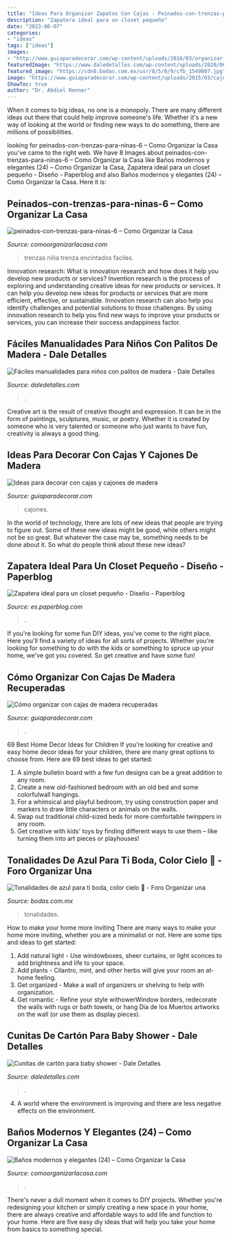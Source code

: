 ```yaml
---
title: "Ideas Para Organizar Zapatos Con Cajas - Peinados-con-trenzas-para-ninas-6 – Como Organizar La Casa"
description: "Zapatera ideal para un closet pequeño"
date: "2023-06-07"
categories:
- "ideas"
tags: ["ideas"]
images:
- "http://www.guiaparadecorar.com/wp-content/uploads/2016/03/organizar-con-cajones-de-madera-recuperados-20-e1457720712407.jpg"
featuredImage: "https://www.daledetalles.com/wp-content/uploads/2020/06/manualidades-para-niños-con-palitos-de-madera13.jpg"
featured_image: "https://cdn0.bodas.com.mx/usr/8/5/0/9/cfb_1549807.jpg"
image: "https://www.guiaparadecorar.com/wp-content/uploads/2015/03/cajones-6.jpg"
ShowToc: true
author: "Dr. Abdiel Renner"
---
```



When it comes to big ideas, no one is a monopoly. There are many different ideas out there that could help improve someone's life. Whether it's a new way of looking at the world or finding new ways to do something, there are millions of possibilities. 

	

		
looking for peinados-con-trenzas-para-ninas-6 – Como Organizar la Casa you've came to the right web. We have 8 Images about peinados-con-trenzas-para-ninas-6 – Como Organizar la Casa like Baños modernos y elegantes (24) – Como Organizar la Casa, Zapatera ideal para un closet pequeño - Diseño - Paperblog and also Baños modernos y elegantes (24) – Como Organizar la Casa. Here it is:
		
    
## Peinados-con-trenzas-para-ninas-6 – Como Organizar La Casa

<img loading=lazy src="https://comoorganizarlacasa.com/wp-content/uploads/2016/10/Peinados-con-trenzas-para-niñas-6-300x225.jpg" onerror="this.onerror=null;this.src='https://tse4.mm.bing.net/th?id=OIP.N0potNNHS3cHQ57opoUgaAAAAA&amp;pid=15.1';" alt="peinados-con-trenzas-para-ninas-6 – Como Organizar la Casa">

_Source: comoorganizarlacasa.com_

>trenzas niña trenza encintados faciles. 

	

Innovation research: What is innovation research and how does it help you develop new products or services?
Invention research is the process of exploring and understanding creative ideas for new products or services. It can help you develop new ideas for products or services that are more efficient, effective, or sustainable. Innovation research can also help you identify challenges and potential solutions to those challenges. By using innovation research to help you find new ways to improve your products or services, you can increase their success andappiness factor.

    
## Fáciles Manualidades Para Niños Con Palitos De Madera - Dale Detalles

<img loading=lazy src="https://www.daledetalles.com/wp-content/uploads/2020/06/manualidades-para-niños-con-palitos-de-madera13.jpg" onerror="this.onerror=null;this.src='https://tse4.mm.bing.net/th?id=OIP.M7aJuhqiifh4F24wPFPX8gHaJ4&amp;pid=15.1';" alt="Fáciles manualidades para niños con palitos de madera - Dale Detalles">

_Source: daledetalles.com_

>. 

	

Creative art is the result of creative thought and expression. It can be in the form of paintings, sculptures, music, or poetry. Whether it is created by someone who is very talented or someone who just wants to have fun, creativity is always a good thing.

    
## Ideas Para Decorar Con Cajas Y Cajones De Madera

<img loading=lazy src="https://www.guiaparadecorar.com/wp-content/uploads/2015/03/cajones-6.jpg" onerror="this.onerror=null;this.src='https://tse3.mm.bing.net/th?id=OIP.mDhzooKrSytVhxmj6dQY6QHaLM&amp;pid=15.1';" alt="Ideas para decorar con cajas y cajones de madera">

_Source: guiaparadecorar.com_

>cajones. 

	

In the world of technology, there are lots of new ideas that people are trying to figure out. Some of these new ideas might be good, while others might not be so great. But whatever the case may be, something needs to be done about it. So what do people think about these new ideas?

    
## Zapatera Ideal Para Un Closet Pequeño - Diseño - Paperblog

<img loading=lazy src="https://m1.paperblog.com/i/272/2726907/zapatera-ideal-un-closet-pequeno-diseno-L-X4nedV.jpeg" onerror="this.onerror=null;this.src='https://tse2.mm.bing.net/th?id=OIP.QANbJ3XSPY82INL-80dd4gAAAA&amp;pid=15.1';" alt="Zapatera ideal para un closet pequeño - Diseño - Paperblog">

_Source: es.paperblog.com_

>. 

	

If you're looking for some fun DIY ideas, you've come to the right place. Here you'll find a variety of ideas for all sorts of projects. Whether you're looking for something to do with the kids or something to spruce up your home, we've got you covered. So get creative and have some fun!

    
## Cómo Organizar Con Cajas De Madera Recuperadas

<img loading=lazy src="http://www.guiaparadecorar.com/wp-content/uploads/2016/03/organizar-con-cajones-de-madera-recuperados-20-e1457720712407.jpg" onerror="this.onerror=null;this.src='https://tse1.mm.bing.net/th?id=OIP.7BsCyI9yrgoayqSZ2QM52AHaFj&amp;pid=15.1';" alt="Cómo organizar con cajas de madera recuperadas">

_Source: guiaparadecorar.com_

>. 

	

69 Best Home Decor Ideas for Children
If you're looking for creative and easy home decor ideas for your children, there are many great options to choose from. Here are 69 best ideas to get started: 
1. A simple bulletin board with a few fun designs can be a great addition to any room. 
2. Create a new old-fashioned bedroom with an old bed and some colorfulwall hangings. 
3. For a whimsical and playful bedroom, try using construction paper and markers to draw little characters or animals on the walls. 
4. Swap out traditional child-sized beds for more comfortable twinppers in any room. 
5. Get creative with kids' toys by finding different ways to use them – like turning them into art pieces or playhouses! 

    
## Tonalidades De Azul Para Ti Boda, Color Cielo 💙 - Foro Organizar Una

<img loading=lazy src="https://cdn0.bodas.com.mx/usr/8/5/0/9/cfb_1549807.jpg" onerror="this.onerror=null;this.src='https://tse3.mm.bing.net/th?id=OIP.Wbh9Kc7lI8pWA2Y3U81V9gHaEK&amp;pid=15.1';" alt="Tonalidades de azul para ti boda, color cielo 💙 - Foro Organizar una">

_Source: bodas.com.mx_

>tonalidades. 

	

How to make your home more inviting
There are many ways to make your home more inviting, whether you are a minimalist or not. Here are some tips and ideas to get started:
1. Add natural light - Use windowboxes, sheer curtains, or light sconces to add brightness and life to your space.
2. Add plants - Cilantro, mint, and other herbs will give your room an at-home feeling.
3. Get organized - Make a wall of organizers or shelving to help with organization.
4. Get romantic - Refine your style withowerWindow borders, redecorate the walls with rugs or bath towels, or hang Dia de los Muertos artworks on the wall (or use them as display pieces).

    
## Cunitas De Cartón Para Baby Shower - Dale Detalles

<img loading=lazy src="https://i2.wp.com/www.daledetalles.com/wp-content/uploads/2017/03/cunitas-de-carton-para-baby-shower9.jpg?resize=549,732" onerror="this.onerror=null;this.src='https://tse1.mm.bing.net/th?id=OIP.gNWOzzDtjoDEvJsbFfvdwAHaJ4&amp;pid=15.1';" alt="Cunitas de cartón para baby shower - Dale Detalles">

_Source: daledetalles.com_

>. 

	

4. A world where the environment is improving and there are less negative effects on the environment. 

    
## Baños Modernos Y Elegantes (24) – Como Organizar La Casa

<img loading=lazy src="https://comoorganizarlacasa.com/wp-content/uploads/2016/05/Baños-modernos-y-elegantes-24.jpg" onerror="this.onerror=null;this.src='https://tse4.mm.bing.net/th?id=OIP.cSVkHp40mOOjZ-0xSj9aSwHaLD&amp;pid=15.1';" alt="Baños modernos y elegantes (24) – Como Organizar la Casa">

_Source: comoorganizarlacasa.com_

>. 

	

There's never a dull moment when it comes to DIY projects. Whether you're redesigning your kitchen or simply creating a new space in your home, there are always creative and affordable ways to add life and function to your home. Here are five easy diy ideas that will help you take your home from basics to something special.

